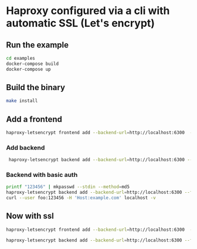 # Haproxy configured via a cli with automatic SSL (Let's encrypt)

## Run the example

```bash
cd examples
docker-compose build
docker-compose up
```

## Build the binary

```bash
make install
```

## Add a frontend

```bash
haproxy-letsencrypt frontend add --backend-url=http://localhost:6300  --port=80 --name=http
```
### Add backend

```bash
 haproxy-letsencrypt backend add --backend-url=http://localhost:6300 --frontend=http --host=example.com -a=192.168.1.47:9000 
```

### Backend with basic auth

```bash
printf "123456" | mkpasswd --stdin --method=md5
haproxy-letsencrypt backend add --backend-url=http://localhost:6300 --frontend=http --host=example.com -a=192.168.1.47:8080 --basic-auth="foo:\$1\$IBZn5tWj\$dJIVwHaK465qDTISvMFmK1"
curl --user foo:123456 -H 'Host:example.com' localhost -v
```

## Now with ssl

```bash
haproxy-letsencrypt frontend add --backend-url=http://localhost:6300  --port=443 --name=https --ssl
```

```bash
haproxy-letsencrypt backend add --backend-url=http://localhost:6300 --frontend=https --host=example.com -a=192.168.1.47:9000
```


